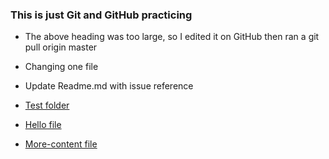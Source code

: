 ### This is just Git and GitHub practicing

- The above heading was too large, so I edited it on GitHub then ran a git pull origin master
- Changing one file  
- Update Readme.md with issue reference 

- [Test folder](test/)
- [Hello file](test/hello.md)
- [More-content file](test/more-content.md)  
